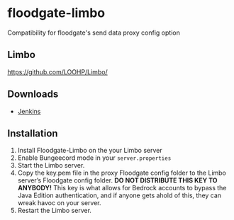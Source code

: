 # floodgate-limbo
Compatibility for floodgate's send data proxy config option

## Limbo
https://github.com/LOOHP/Limbo/

## Downloads
- [Jenkins](https://ci.loohpjames.com/job/Floodgate-Limbo/)

## Installation
1. Install Floodgate-Limbo on the your Limbo server
2. Enable Bungeecord mode in your `server.properties`
3. Start the Limbo server.
4. Copy the key.pem file in the proxy Floodgate config folder to the Limbo server’s Floodgate config folder. **DO NOT DISTRIBUTE THIS KEY TO ANYBODY!** This key is what allows for Bedrock accounts to bypass the Java Edition authentication, and if anyone gets ahold of this, they can wreak havoc on your server.
5. Restart the Limbo server.
